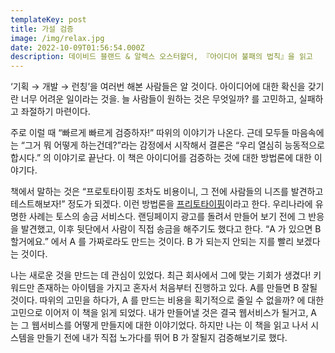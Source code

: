 ```yaml
---
templateKey: post
title: 가설 검증
image: /img/relax.jpg
date: 2022-10-09T01:56:54.000Z
description: 데이비드 블랜드 & 알렉스 오스터왈더, 『아이디어 불패의 법칙』을 읽고
---
```


‘기획 → 개발 → 런칭’을 여러번 해본 사람들은 알 것이다. 아이디어에 대한 확신을 갖기란 너무 어려운 일이라는 것을. 늘 사람들이 원하는 것은 무엇일까? 를 고민하고, 실패하고 좌절하기 마련이다.

주로 이럴 때 “빠르게 빠르게 검증하자!” 따위의 이야기가 나온다. 근데 모두들 마음속에는  “그거 뭐 어떻게 하는건데?”라는 감정에서 시작해서 결론은 “우리 열심히 능동적으로 합시다.” 의 이야기로 끝난다. 이 책은 아이디어를 검증하는 것에 대한 방법론에 대한 이야기다.

책에서 말하는 것은 “프로토타이핑 조차도 비용이니, 그 전에 사람들의 니즈를 발견하고 테스트해보자!” 정도가 되겠다. 이런 방법론을 [프리토타이핑](https://www.pretotyping.org/)이라고 한다. 우리나라에 유명한 사례는 토스의 송금 서비스다. 랜딩페이지 광고를 돌려서 만들어 보기 전에 그 반응을 발견했고, 이후 뒷단에서 사람이 직접 송금을 해주기도 했다고 한다. “A 가 있으면 B 할거에요.” 에서 A 를 가짜로라도 만드는 것이다. B 가 되는지 안되는 지를 빨리 보겠다는 것이다.

나는 새로운 것을 만드는 데 관심이 있었다. 최근 회사에서 그에 맞는 기회가 생겼다! 키워드만 존재하는 아이템을 가지고 혼자서 처음부터 진행하고 있다. A를 만들면 B 잘될 것이다. 따위의 고민을 하다가, A 를 만드는 비용을 획기적으로 줄일 수 없을까? 에 대한 고민으로 이어저 이 책을 읽게 되었다. 내가 만들어낼 것은 결국 웹서비스가 될거고, A 는 그 웹서비스를 어떻게 만들지에 대한 이야기었다. 하지만 나는 이 책을 읽고 나서 시스템을 만들기 전에 내가 직접 노가다를 뛰어 B 가 잘될지 검증해보기로 했다.
